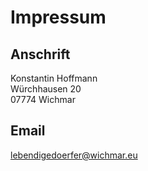 # Impressum

## Anschrift

Konstantin Hoffmann <br />
Würchhausen 20 <br />
07774 Wichmar <br />

## Email

lebendigedoerfer@wichmar.eu
